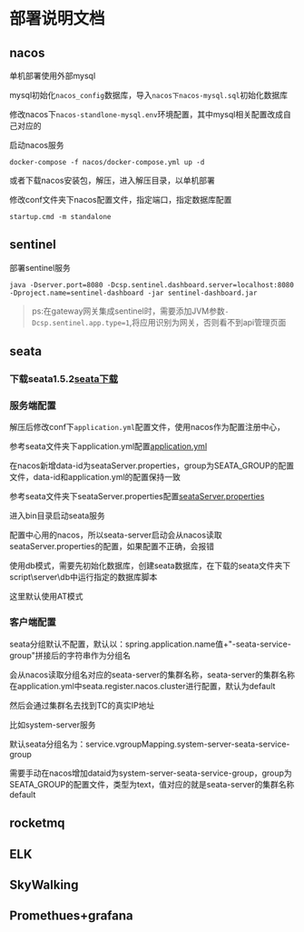 # 部署说明文档

## nacos

单机部署使用外部mysql

mysql初始化`nacos_config`数据库，导入`nacos下nacos-mysql.sql`初始化数据库

修改nacos下`nacos-standlone-mysql.env`环境配置，其中mysql相关配置改成自己对应的

启动nacos服务

```shell
docker-compose -f nacos/docker-compose.yml up -d
```

或者下载nacos安装包，解压，进入解压目录，以单机部署

修改conf文件夹下nacos配置文件，指定端口，指定数据库配置

```shell
startup.cmd -m standalone
```

## sentinel

部署sentinel服务

```shell
java -Dserver.port=8080 -Dcsp.sentinel.dashboard.server=localhost:8080 -Dproject.name=sentinel-dashboard -jar sentinel-dashboard.jar
```

> ps:在gateway网关集成sentinel时，需要添加JVM参数`-Dcsp.sentinel.app.type=1`,将应用识别为网关，否则看不到api管理页面

## seata

### 下载seata1.5.2[seata下载](https://github.com/seata/seata/releases)

### 服务端配置

解压后修改conf下`application.yml`配置文件，使用nacos作为配置注册中心，

参考seata文件夹下application.yml配置[application.yml](./seata/application.yml)

在nacos新增data-id为seataServer.properties，group为SEATA_GROUP的配置文件，data-id和application.yml的配置保持一致

参考seata文件夹下seataServer.properties配置[seataServer.properties](./seata/seataServer.properties)

进入bin目录启动seata服务

配置中心用的nacos，所以seata-server启动会从nacos读取seataServer.properties的配置，如果配置不正确，会报错

使用db模式，需要先初始化数据库，创建seata数据库，在下载的seata文件夹下script\server\db中运行指定的数据库脚本

这里默认使用AT模式

### 客户端配置

seata分组默认不配置，默认以：spring.application.name值+"-seata-service-group"拼接后的字符串作为分组名

会从nacos读取分组名对应的seata-server的集群名称，seata-server的集群名称在application.yml中seata.register.nacos.cluster进行配置，默认为default

然后会通过集群名去找到TC的真实IP地址

比如system-server服务

默认seata分组名为：service.vgroupMapping.system-server-seata-service-group

需要手动在nacos增加dataid为system-server-seata-service-group，group为SEATA_GROUP的配置文件，类型为text，值对应的就是seata-server的集群名称default

## rocketmq

## ELK

## SkyWalking

## Promethues+grafana